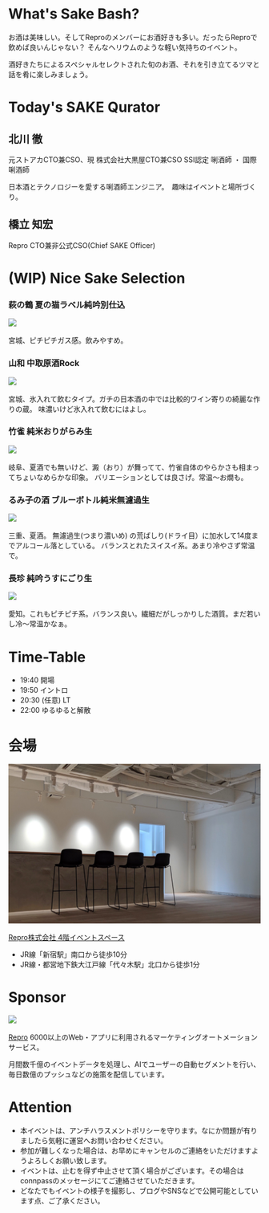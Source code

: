 # What's Sake Bash?

お酒は美味しい。そしてReproのメンバーにお酒好きも多い。だったらReproで飲めば良いんじゃない？
そんなヘリウムのような軽い気持ちのイベント。

酒好きたちによるスペシャルセレクトされた旬のお酒、それを引き立てるツマと話を肴に楽しみましょう。

# Today's SAKE Qurator

## 北川 徹
元ストアカCTO兼CSO、現 株式会社大黒屋CTO兼CSO
SSI認定 唎酒師 ・ 国際唎酒師

日本酒とテクノロジーを愛する唎酒師エンジニア。　趣味はイベントと場所づくり。

## 橋立 知宏
Repro CTO兼非公式CSO(Chief SAKE Officer)

# (WIP) Nice Sake Selection

### 萩の鶴 夏の猫ラベル純吟別仕込

![](https://github.com/h-satsukiy/slides/blob/master/meetups/sakebash/haginotsuru.png?raw=true)

宮城、ピチピチガス感。飲みやすめ。

### 山和 中取原酒Rock

![](https://github.com/h-satsukiy/slides/blob/master/meetups/sakebash/yamawa.png?raw=true)

宮城、氷入れて飲むタイプ。ガチの日本酒の中では比較的ワイン寄りの綺麗な作りの蔵。
味濃いけど氷入れて飲むにはよし。

### 竹雀 純米おりがらみ生

![](https://github.com/h-satsukiy/slides/blob/master/meetups/sakebash/takesuzume.png?raw=true)

岐阜、夏酒でも無いけど、澱（おり）が舞ってて、竹雀自体のやらかさも相まってちょいなめらかな印象。
バリエーションとしては良さげ。常温〜お燗も。

### るみ子の酒 ブルーボトル純米無濾過生

![](https://github.com/h-satsukiy/slides/blob/master/meetups/sakebash/rumiko.png?raw=true)

三重、夏酒。 無濾過生(つまり濃いめ) の荒ばしり(ドライ目）に加水して14度までアルコール落としている。
バランスとれたスイスイ系。あまり冷やさず常温で。

### 長珍 純吟うすにごり生

![](https://github.com/h-satsukiy/slides/blob/master/meetups/sakebash/nagachin.png?raw=true)

愛知。これもピチピチ系。バランス良い。繊細だがしっかりした酒質。まだ若いし冷〜常温かなぁ。

# Time-Table

- 19:40 開場
- 19:50 イントロ
- 20:30 (任意) LT
- 22:00 ゆるゆると解散

# 会場

![](https://github.com/reproio/repro-tech-meetup/blob/master/assets/images/repro-2019-06-01-bar.png?raw=true)

[Repro株式会社 4階イベントスペース](https://repro.io/jp/company/about/)

- JR線「新宿駅」南口から徒歩10分
- JR線・都営地下鉄大江戸線「代々木駅」北口から徒歩1分

# Sponsor

![](https://github.com/reproio/repro-tech-meetup/blob/master/assets/images/repro-logo-colored.png?raw=true)

[Repro](https://repro.io/jp/) 6000以上のWeb・アプリに利用されるマーケティングオートメーションサービス。

月間数千億のイベントデータを処理し、AIでユーザーの自動セグメントを行い、毎日数億のプッシュなどの施策を配信しています。

# Attention

- 本イベントは、アンチハラスメントポリシーを守ります。なにか問題が有りましたら気軽に運営へお問い合わせください。
- 参加が難しくなった場合は、お早めにキャンセルのご連絡をいただけますようよろしくお願い致します。
- イベントは、止むを得ず中止させて頂く場合がございます。その場合はconnpassのメッセージにてご連絡させていただきます。
- どなたでもイベントの様子を撮影し、ブログやSNSなどで公開可能としています点、ご了承ください。
